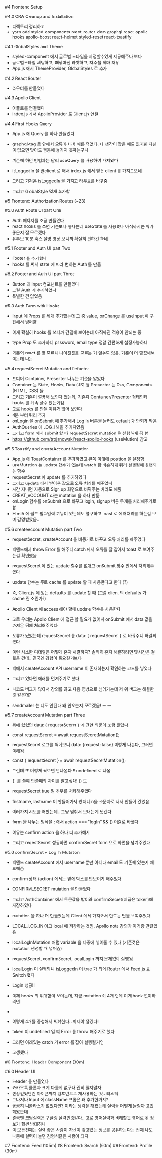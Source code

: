 #4 Frontend Setup

#4.0 CRA Cleanup and Installation

- 디렉토리 정리하고
- yarn add styled-components react-router-dom graphql react-apollo-hooks apollo-boost react-helmet styled-reset react-toastify

#4.1 GlobalStyles and Theme

- styled-component 에서 글로벌 스타일을 지정할수있게 제공해주나 보다
- 글로벌스타일 세팅하고, 패딩마진 리셋하고, 자주쓸 테마 저장
- App.js 에서 ThemeProvider, GlobalStyles 로 추가

#4.2 React Router

- 라우터를 만들었다

#4.3 Apollo Client

- 아폴로를 연결했다
- index.js 에서 ApolloProvider 로 Client.js 연결

#4.4 First Hooks Query

- App.js 에 Query 를 하나 만들었다
- graphql-tag 로 안해서 오류가 나서 애를 먹었다. 내 생각이 맞을 때도 있지만 자신이 없으면 맞아도 행동에 옮기지 못하는구나
- 기존에 하던 방법과는 달리 useQuery 를 사용하여 가져왔다
- isLoggedIn 을 @client 로 해서 index.js 에서 받은 client 를 가지고오네
- 그리고 가져온 isLoggedIn 을 가지고 라우트를 바꿔줌

- 그리고 GlobalStyle 몇개 추가함

#5 Frontend: Authorization Routes (~23)

#5.0 Auth Route UI part One

- Auth 페이지를 조금 만들었다
- react hooks 를 쓰면 기존보다 좋다는데 useState 를 사용했다 아직까지는 뭐가좋은지 잘 모르겠다
- 유투브 10분 훅스 설명 영상 보니까 확실히 편하긴 하네

#5.1 Footer and Auth UI part Two

- Footer 를 추가했다
- hooks 를 써서 state 에 따라 변하는 Auth 를 만듦

#5.2 Footer and Auth UI part Three

- Button 과 Input 컴포넌트를 만들었다
- 그걸 Auth 에 추가하였다
- 특별한 건 없었음

#5.3 Auth Form with Hooks

- Input 에 Props 를 세개 추가했는데 그 중 value, onChange 를 useInput 에 구현해서 넣어줌
- 이게 확실히 hooks 를 쓰니까 간결해 보이는데 아직까진 적응이 안되는 중

- type Prop 도 추가하니 password, email type 정말 간편하게 설정가능하네
- 기존의 react 를 잘 모르니 나아진점을 모르는 거 일수도 있음, 기존이 더 깔끔해보이는데 나는

#5.4 requestSecret Mutation and Refactor

- 드디어 Container, Presenter 나누는 기준을 알았다
- Container 는 State, Hooks, Data (JS) 들 Presenter 는 Css, Components (HTML, CSS) 들
- 그리고 기존이 깔끔해 보인다 했는데, 기존이 Container/Presenter 형태인데 hooks 를 계속 쓸수 있는거임
- 고로 hooks 를 안쓸 이유가 없어 보인다
- 4분 부터 쿼리 추가
- onLogin 을 onSubmit 에 추가해서 Log In 버튼을 눌러도 default 가 안되게 막음
- AuthQueries 에 LOG_IN 을 추가하였음
- 그리고 form 에서 submit 할 때 requestSecret mutation 을 실행하게 끔 함
- https://github.com/trojanowski/react-apollo-hooks (useMution) 참고

#5.5 Toastify and createAccount Mutation

- App.js 에 ToastContainer 를 추가하였고 왼쪽 아래에 position 을 설정함
- useMutation 는 update 함수가 있는데 watch 랑 비슷하게 쿼리 실행될때 실행되는 함수
- requestSecret 에 update 를 추가하였다
- 그리고 update 에서 받아온 값으로 오류 처리를 해주었다
- 시간 지나면 자동으로 Sign up 화면으로 바꿔주는 처리도 해줌
- CREAT_ACCOUNT 라는 mutation 을 하나 만듦
- onLogin 함수를 onSubmit 으로 바꾸고 login, signup 버튼 두개를 처리해주기로 함
- Html5 에 필드 필수입력 기능이 있는데도 불구하고 toast 로 에러처리를 하는걸 보며 감명받았음..

#5.6 createAccount Mutation part Two

- requestSecret, createAccount 를 비동기로 바꾸고 오류 처리를 해주었다
- 백엔드에서 throw Error 를 해주니 catch 에서 오류를 잘 잡아서 toast 로 보여주는걸 확인했음

- requestSecret 에 있는 update 함수를 없애고 onSubmit 함수 안에서 처리해주었다
- update 함수는 주로 cache 를 update 할 때 사용한다고 한다 (?)
- 즉, Client.js 에 있는 defaults 를 update 할 때 (그럼 client 의 defaults 가 cache 란 소린가?)
- Apollo Client 에 access 해야 할때 update 함수를 사용한다
- 고로 우리는 Apollo Client 에 접근 할 필요가 없어서 onSubmit 에서 data 값을 가져온 뒤에 처리해주었다

- 오류가 났었는데 requestSecret 를 data: { requestSecret } 로 바꿔주니 해결되었다
- 이런 사소한 디테일은 어떻게 혼자 해결하지? 솔직히 혼자 해결하려면 몇시간은 걸렸을 건데.. 결국엔 경험이 중요한가보다

- 백에서 createAccount API username 이 존재하는지 확인하는 코드를 넣었다
- 그리고 있다면 에러를 던져주기로 했다
- 니코도 버그가 많아서 강의를 끊고 다음 영상으로 넘어가는데 저 위 버그는 해결한 것 같은데?
- sendmailer 는 나도 안된다 왜 안오는지 모르겠음! ㅡ ㅡ

#5.7 createAccount Mutation part Three

- 위에 있었던 data: { requestSecret } 에 관한 의문이 조금 풀렸다
- const requestSecret = await requestSecretMutation();
- requestSecret 로그를 찍어보니 data: {request: false} 이렇게 나온다, 그러면 이해됨
- const { requestSecret } = await requestSecretMutation();
- 그런데 또 이렇게 찍으면 안나온다 !! undefined 로 나옴
- {} 를 쓸때 안쓸때의 차이를 알고싶다! () 도

- requestSecret true 일 경우를 처리해주었다

- firstname, lastname 이 안들어가서 봤더니 n을 소문자로 써서 안들어 갔었음
- 여러가지 시도를 해봤는데.. 그냥 맞춰서 보내는게 낫겠다

- form 을 나누는 방식을 : 에서 action === "logIn" && () 이걸로 바꿨다
- 이유는 confirm action 을 하나 더 추가해서
- 그리고 reqestSecret 성공하면 confirmSecret form 으로 화면을 넘겨주었다

#5.8 confirmSecret + Log In Mutation

- 백엔드 createAccount 에서 username 뿐만 아니라 email 도 기존에 있는지 체크해줌

- confirm 상태 (action) 에서는 밑에 박스를 안보이게 해주었다

- CONFIRM_SECRET mutation 을 만들었다
- 그리고 AuthContainer 에서 토큰값을 받아와 confirmSecret(지금은 token)에 저장하였다

- mutation 을 하나 더 만들었는데 Client 에서 가져와서 만드는 법을 보여주었다
- LOCAL_LOG_IN 이고 local 에 저장하는 것임, Apollo note 강의가 이거랑 관련있음
- localLogInMutation 처럼 variable 을 나중에 넣어줄 수 있다 (기존것은 mutation 생성할 때 넣어줌)
- requestSecret, confirmSecret, localLogin 까지 문제없이 실행됨
- localLogin 이 실행되니 isLoggedIn 이 true 가 되어 Router 에서 Feed.js 로 Switch 됐다
- Login 성공!!

- 이제 hooks 의 위대함이 보이는데, 지금 mutation 이 4개 인데 이게 hook 없이하려면
- <Mutation><Mutation><Mutation><Mutation><Mutation><Mutation><Mutation><Mutation>
- 이렇게 4개를 중첩해서 써야한다.. 이제야 알겠다!

- token 이 undefined 일 때 Error 를 throw 해주기로 했다
- 그러면 아래있는 catch 가 error 를 잡아 실행될거임
- 고생했다

#6 Frontend: Header Component (30m)

#6.0 Header UI

- Header 를 만들었다
- 카카오톡 클론과 크게 다를게 없구나 괜히 쫄지말자
- 인상깊었던건 아이콘까지 컴포넌트르 재사용하는 것.. 리스펙
- 그나저나 Input 에 className 프롭은 왜 추가한거지?
- 곰곰히 니콜라스가 없었다면? 이라는 생각을 해봤는데 실력을 어떻게 늘릴까 고민해봤는데
- 결국엔 코딩실력은 구글링 실력인것같다.. 고로 영어실력과 비례할듯 영어로 된 정보가 훨씬 방대하니
- 이 모든전제는 실력 좋은 사람이 자신이 갖고있는 정보를 공유하는다는 전제 나도 나중에 실력이 늘면 김형석같은 사람이 되자

#7 Frontend: Feed (105m)
#8 Frontend: Search (60m)
#9 Frontend: Profile (30m)
